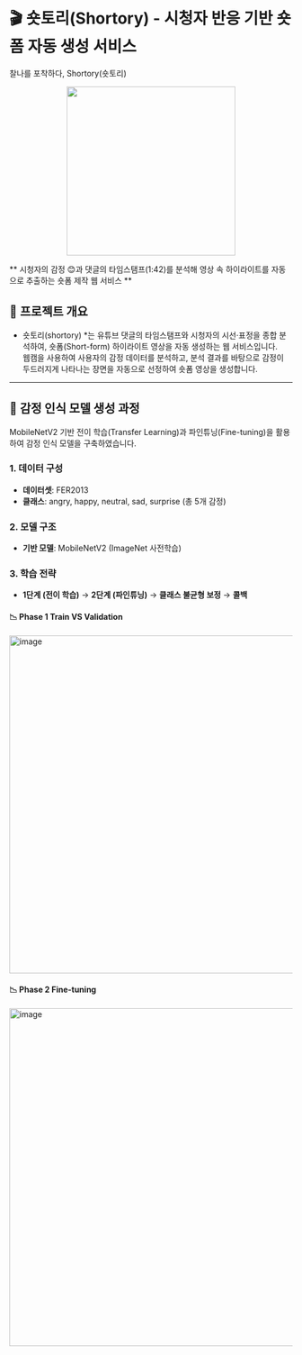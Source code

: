 # 🎬 숏토리(Shortory) - 시청자 반응 기반 숏폼 자동 생성 서비스  
찰나를 포착하다, Shortory(숏토리) 

<p align="center">
  <img src="https://github.com/user-attachments/assets/255f9526-a164-4130-b27d-3e6b5ef13110" width="300" />
</p>

** 시청자의 감정 😊과 댓글의 타임스탬프(1:42)를 분석해 영상 속 하이라이트를 자동으로 추출하는 숏폼 제작 웹 서비스 **



## 📌 프로젝트 개요
* 숏토리(shortory) *는 유튜브 댓글의 타임스탬프와 시청자의 시선·표정을 종합 분석하여, 숏폼(Short-form) 하이라이트 영상을 자동 생성하는 웹 서비스입니다.  
웹캠을 사용하여 사용자의 감정 데이터를 분석하고, 분석 결과를 바탕으로 감정이 두드러지게 나타나는 장면을 자동으로 선정하여 숏폼 영상을 생성합니다. 

---

## 🌱 감정 인식 모델 생성 과정
MobileNetV2 기반 전이 학습(Transfer Learning)과 파인튜닝(Fine-tuning)을 활용하여 감정 인식 모델을 구축하였습니다.

### 1. 데이터 구성
- **데이터셋**: FER2013
- **클래스**: angry, happy, neutral, sad, surprise (총 5개 감정)

### 2. 모델 구조
- **기반 모델**: MobileNetV2 (ImageNet 사전학습)

### 3. 학습 전략
- **1단계 (전이 학습)** →  **2단계 (파인튜닝)** → **클래스 불균형 보정** → **콜백**

#### 📉 Phase 1 Train VS Validation
<img width="600" alt="image" src="https://github.com/user-attachments/assets/c5567d31-d10f-4719-9613-0a7caa605ceb" />

#### 📉 Phase 2 Fine-tuning
<img width="600" alt="image" src="https://github.com/user-attachments/assets/3e408dd9-1cd0-4607-967f-db3828e4e2aa" />
